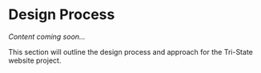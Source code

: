 # Design Process

*Content coming soon...*

This section will outline the design process and approach for the Tri-State website project.
